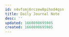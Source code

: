 ```yaml
---
id: n4vfsmj6rczew8pihod4qsn
title: Daily Journal Note
desc: ''
updated: 1660898695985
created: 1660898695985
---
```

